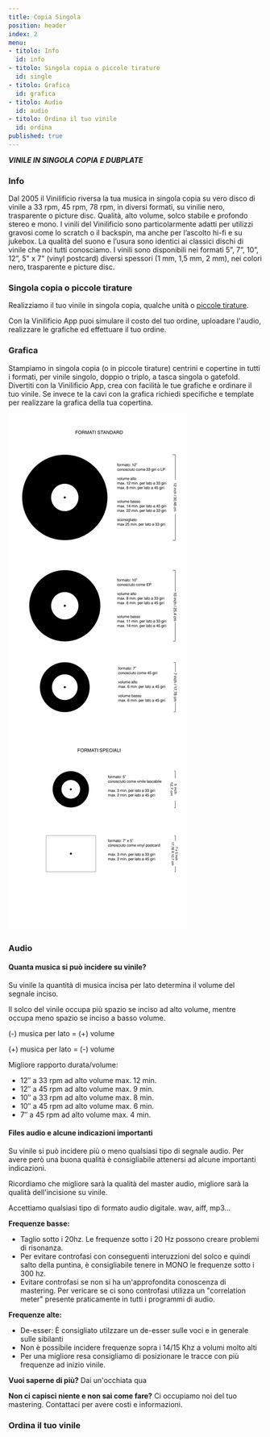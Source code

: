 ```yaml
---
title: Copia Singola
position: header
index: 2
menu:
- titolo: Info
  id: info
- titolo: Singola copia o piccole tirature
  id: single
- titolo: Grafica
  id: grafica
- titolo: Audio
  id: audio
- titolo: Ordina il tuo vinile
  id: ordina
published: true
---
```

___VINILE IN SINGOLA COPIA E DUBPLATE___

### Info

Dal 2005 il Vinilificio riversa la tua musica in singola copia su vero disco di vinile a 33 rpm, 45 rpm, 78 rpm, in diversi formati, su vinilie nero, trasparente o picture disc. Qualità, alto volume, solco stabile e profondo stereo e mono.
I vinili del Vinilificio sono particolarmente adatti per utilizzi gravosi come lo scratch o il backspin, ma anche per l’ascolto hi-fi e su jukebox. La qualità del suono e l’usura sono identici ai classici dischi di vinile che noi tutti conosciamo. I vinili sono disponibili nei formati 5”, 7”, 10”, 12”, 5" x 7" (vinyl postcard) diversi spessori (1 mm, 1,5 mm, 2 mm), nei colori nero, trasparente e picture disc.

### Singola copia o piccole tirature

Realizziamo il tuo vinile in singola copia, qualche unità o [piccole tirature](https://vinilificio.github.io/small-run/). 

Con la Vinilificio App puoi simulare il costo del tuo ordine, uploadare l'audio, realizzare le grafiche ed effettuare il tuo ordine.

### Grafica

Stampiamo in singola copia (o in piccole tirature) centrini e copertine in tutti i formati, per vinile singolo, doppio o triplo, a tasca singola o gatefold. Divertiti con la Vinilificio App, crea con facilità le tue grafiche e ordinare il tuo vinile. Se invece te la cavi con la grafica richiedi specifiche e template per realizzare la grafica della tua copertina.

 

![infographic vinili](/img/infografic-vinili_senza_web.jpg)

### Audio

#### Quanta musica si può incidere su vinile?

Su vinile la quantità di musica incisa per lato determina il volume del segnale inciso. 

Il solco del vinile occupa più spazio se inciso ad alto volume, mentre occupa meno spazio se inciso a basso volume.

(-) musica per lato = (+) volume

(+) musica per lato = (-) volume

Migliore rapporto durata/volume:
* 12″ a 33 rpm ad alto volume max. 12 min.
* 12″ a 45 rpm ad alto volume max. 9 min.
* 10″ a 33 rpm ad alto volume max. 8 min.
* 10″ a 45 rpm ad alto volume max. 6 min.
* 7″ a 45 rpm ad alto volume max. 4 min.

#### Files audio e alcune indicazioni importanti
Su vinile si può incidere più o meno qualsiasi tipo di segnale audio. Per avere però una buona qualità è consigliabile attenersi ad alcune importanti indicazioni.

Ricordiamo che migliore sarà la qualità del master audio, migliore sarà la qualità dell'incisione su vinile.

Accettiamo qualsiasi tipo di formato audio digitale. wav, aiff, mp3...

**Frequenze basse:** 

* Taglio sotto i 20hz. Le frequenze sotto i 20 Hz possono creare problemi di risonanza.
* Per evitare controfasi con conseguenti interuzzioni del solco e quindi salto della puntina, è consigliabile tenere in MONO le frequenze sotto i 300 hz.
* Evitare controfasi se non si ha un'approfondita conoscenza di mastering. Per vericare se ci sono controfasi utilizza un "correlation meter" presente praticamente in tutti i programmi di audio.

**Frequenze alte:** 

* De-esser: È consigliato utilzzare un de-esser sulle voci e in generale sulle sibilanti
* Non è possibile incidere frequenze sopra i 14/15 Khz a volumi molto alti
* Per una migliore resa consigliamo di posizionare le tracce con più frequenze ad inizio vinile.

**Vuoi saperne di più?** Dai un'occhiata qua

**Non ci capisci niente e non sai come fare?** Ci occupiamo noi del tuo mastering. Contattaci per avere costi e informazioni.

### Ordina il tuo vinile
